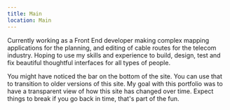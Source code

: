 ```yaml
---
title: Main
location: Main
---
```

Currently working as a Front End developer making complex mapping applications for the planning, and editing of cable routes for the telecom industry. Hoping to use my skills and experience to build, design, test and fix beautiful thoughtful interfaces for all types of people.

You might have noticed the bar on the bottom of the site. You can use that to transition to older versions of this site. My goal with this portfolio was to have a transparent view of how this site has changed over time. Expect things to break if you go back in time, that's part of the fun.
